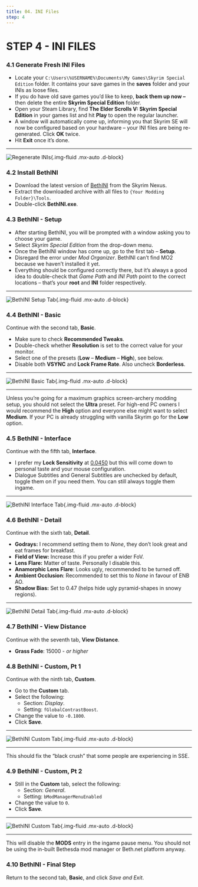 ```yaml
---
title: 04. INI Files
step: 4
---
```


# STEP 4 - INI FILES

### 4.1 Generate Fresh INI Files

- Locate your `C:\Users\%USERNAME%\Documents\My Games\Skyrim Special Edition` folder. It contains your save games in the **saves** folder and your INIs as loose files.
- If you do have old save games you’d like to keep, **back them up now –** then delete the entire **Skyrim Special Edition** folder.
- Open your Steam Library, find **The Elder Scrolls V: Skyrim Special Edition** in your games list and hit **Play** to open the regular launcher.
- A window will automatically come up, informing you that Skyrim SE will now be configured based on your hardware – your INI files are being re-generated. Click **OK** twice.
- Hit **Exit** once it’s done.

---

![Regenerate INIs](/media/core/step_04/regenerate_inis.png "Regenerate INis"){.img-fluid .mx-auto .d-block}

### 4.2 Install BethINI

- Download the latest version of [BethINI](https://www.nexusmods.com/skyrimspecialedition/mods/4875) from the Skyrim Nexus.
- Extract the downloaded archive with all files to `{Your Modding Folder}\Tools`.
- Double-click **BethINI.exe**.

### 4.3 BethINI - Setup

- After starting BethINI, you will be prompted with a window asking you to choose your game.
- Select *Skyrim Special Edition* from the drop-down menu.
- Once the BethINI window has come up, go to the first tab – **Setup**.
- Disregard the error under *Mod Organizer*. BethINI can’t find MO2 because we haven’t installed it yet.
- Everything should be configured correctly there, but it’s always a good idea to double-check that *Game Path* and *INI Path* point to the correct locations – that’s your **root** and **INI** folder respectively.

---

![BethINI Setup Tab](/media/core/step_04/bethini-setup-1.png "BethINI Setup Tab"){.img-fluid .mx-auto .d-block}

### 4.4 BethINI - Basic

Continue with the second tab, **Basic**.

- Make sure to check **Recommended Tweaks**.
- Double-check whether **Resolution** is set to the correct value for your monitor.
- Select one of the presets (**Low** – **Medium** – **High**), see below.
- Disable both **VSYNC** and **Lock Frame Rate**. Also uncheck **Borderless**.

---

![BethINI Basic Tab](/media/core/step_04/bethini-setup-2.png "BethINI Basic Tab"){.img-fluid .mx-auto .d-block}

---

<div class="alert alert-info" role="alert">
<p><i class="fas fa-info-circle"></i> Unless you’re going for a maximum graphics screen-archery modding setup, you should not select the <b>Ultra</b> preset. For high-end PC owners I would recommend the <b>High</b> option and everyone else might want to select <b>Medium</b>. If your PC is already struggling with vanilla Skyrim go for the <b>Low</b> option.</p></div>

### 4.5 BethINI - Interface

Continue with the fifth tab, **Interface**.

- I prefer my **Lock Sensitivity** at <u>0.0450</u> but this will come down to personal taste and your mouse configuration.
- Dialogue Subtitles and General Subtitles are unchecked by default, toggle them on if you need them. You can still always toggle them ingame.

---

![BethINI Interface Tab](/media/core/step_04/bethini-setup-3.png "BethINI Interface Tab"){.img-fluid .mx-auto .d-block}

### 4.6 BethINI - Detail

Continue with the sixth tab, **Detail**.

- **Godrays:** I recommend setting them to *None*, they don’t look great and eat frames for breakfast.
- **Field of View:** Increase this if you prefer a wider FoV.
- **Lens Flare:** Matter of taste. Personally I disable this.
- **Anamorphic Lens Flare**: Looks ugly, recommended to be turned off.
- **Ambient Occlusion**: Recommended to set this to *None* in favour of ENB AO.
- **Shadow Bias:** Set to 0.47 (helps hide ugly pyramid-shapes in snowy regions).

---

![BethINI Detail Tab](/media/core/step_04/bethini-setup-4.png "BethINI Detail Tab"){.img-fluid .mx-auto .d-block}

### 4.7 BethINI - View Distance

Continue with the seventh tab, **View Distance**.

- **Grass Fade**: 15000 - *or higher*

### 4.8 BethINI - Custom, Pt 1

Continue with the ninth tab, **Custom**.

- Go to the **Custom** tab.
- Select the following: 
  - Section: *Display*.
  - Setting: `fGlobalContrastBoost`.
- Change the value to `-0.1800`.
- Click **Save**.

---

![BethINI Custom Tab](/media/core/step_04/bethini-setup-5.png "BethINI Custom Tab"){.img-fluid .mx-auto .d-block}

---

<div class="alert alert-info" role="alert">
<p><i class="fas fa-info-circle"></i> This should fix the “black crush” that some people are experiencing in SSE.</p></div>

### 4.9 BethINI - Custom, Pt 2

- Still in the **Custom** tab, select the following:
  - Section: *General*.
  - Setting: `bModManagerMenuEnabled`
- Change the value to `0`.
- Click **Save**.

---

![BethINI Custom Tab](/media/core/step_04/bethini-setup-6.png "BethINI Custom Tab"){.img-fluid .mx-auto .d-block}

---

<div class="alert alert-info" role="alert">
<p><i class="fas fa-info-circle"></i> This will disable the <b>MODS</b> entry in the ingame pause menu. You should not be using the in-built Bethesda mod manager or Beth.net platform anyway.</p></div>

### 4.10 BethINI - Final Step

Return to the second tab, **Basic**, and click *Save and Exit*.


